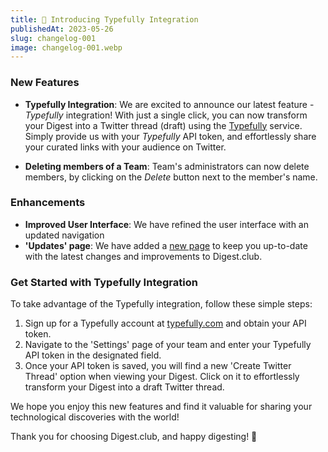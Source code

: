 ```yaml
---
title: 🎉 Introducing Typefully Integration
publishedAt: 2023-05-26
slug: changelog-001
image: changelog-001.webp
---
```


### New Features

- **Typefully Integration**: We are excited to announce our latest feature - _Typefully_ integration! With just a single click, you can now transform your Digest into a Twitter thread (draft) using the [Typefully](https://typefully.com/) service. Simply provide us with your _Typefully_ API token, and effortlessly share your curated links with your audience on Twitter.

- **Deleting members of a Team**: Team's administrators can now delete members, by clicking on the _Delete_ button next to the member's name.

### Enhancements

- **Improved User Interface**: We have refined the user interface with an updated navigation
- **'Updates' page**: We have added a [new page](https://digest.club/updates) to keep you up-to-date with the latest changes and improvements to Digest.club.

### Get Started with Typefully Integration

To take advantage of the Typefully integration, follow these simple steps:

1. Sign up for a Typefully account at [typefully.com](https://typefully.com) and obtain your API token.
2. Navigate to the 'Settings' page of your team and enter your Typefully API token in the designated field.
3. Once your API token is saved, you will find a new 'Create Twitter Thread' option when viewing your Digest. Click on it to effortlessly transform your Digest into a draft Twitter thread.

We hope you enjoy this new features and find it valuable for sharing your technological discoveries with the world!

Thank you for choosing Digest.club, and happy digesting! 🚀
